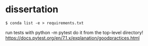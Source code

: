 # dissertation

`$ conda list -e > requirements.txt`

run tests with python -m pytest
do it from the top-level directory!
https://docs.pytest.org/en/7.1.x/explanation/goodpractices.html